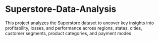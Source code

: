 # Superstore-Data-Analysis
This project analyzes the Superstore dataset to uncover key insights into profitability, losses, and performance across regions, states, cities, customer segments, product categories, and payment modes
